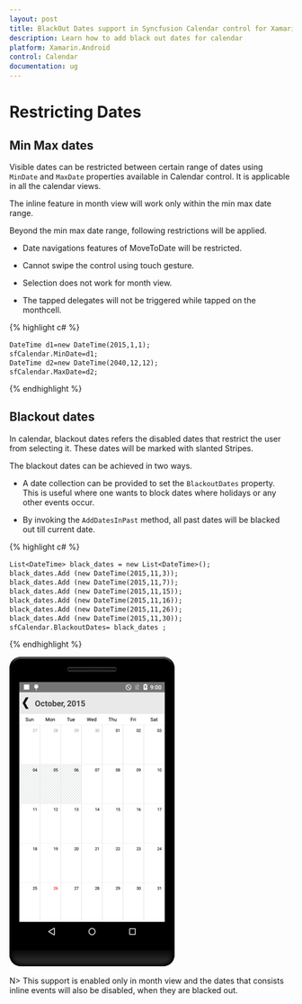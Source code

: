 ```yaml
---
layout: post
title: BlackOut Dates support in Syncfusion Calendar control for Xamarin.Android
description: Learn how to add black out dates for calendar
platform: Xamarin.Android
control: Calendar
documentation: ug
---
```


# Restricting Dates

## Min Max dates

Visible dates can be restricted between certain range of dates using `MinDate` and `MaxDate` properties available in Calendar control. It is applicable in all the calendar views.

The inline feature in month view will work only within the min max date range.

Beyond the min max date range, following restrictions will be applied.

* Date navigations features of MoveToDate will be restricted.

* Cannot swipe the control using touch gesture.

* Selection does not work for month view. 

* The tapped delegates will not be triggered while tapped on the monthcell.  

{% highlight c# %}

	DateTime d1=new DateTime(2015,1,1);
	sfCalendar.MinDate=d1;
	DateTime d2=new DateTime(2040,12,12);
	sfCalendar.MaxDate=d2;
	
{% endhighlight %}

## Blackout dates

In calendar, blackout dates refers the disabled dates that restrict the user from selecting it. These dates will be marked with slanted Stripes. 

The blackout dates can be achieved in two ways. 

* A date collection can be provided to set the `BlackoutDates` property. This is useful where one wants to block dates where holidays or any other events occur. 

* By invoking the `AddDatesInPast` method, all past dates will be blacked out till current date.

{% highlight c# %}

	List<DateTime> black_dates = new List<DateTime>();
	black_dates.Add (new DateTime(2015,11,3));
	black_dates.Add (new DateTime(2015,11,7));
	black_dates.Add (new DateTime(2015,11,15));
	black_dates.Add (new DateTime(2015,11,16));
	black_dates.Add (new DateTime(2015,11,26));
	black_dates.Add (new DateTime(2015,11,30));
	sfCalendar.BlackoutDates= black_dates ;
	
{% endhighlight %}

![](images/blackout_dates.png)                                        


N> This support is enabled only in month view and the dates that consists inline events will also be disabled, when they are blacked out.


